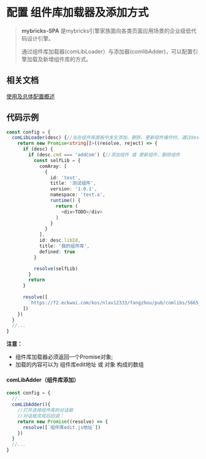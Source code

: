 # 配置 组件库加载器及添加方式

>**mybricks-SPA** 是mybricks引擎家族面向各类页面应用场景的企业级低代码设计引擎。
>
> 通过组件库加载器(comLibLoader）与添加器(comlibAdder)，可以配置引擎加载及新增组件库的方式。
>

## 相关文档
[使用及总体配置概述](../00-config-overview/index.md)<br/>


## 代码示例

```typescript jsx
const config = {
  comLibLoader(desc) {//当在组件库面板中发生添加、删除、更新组件操作时，通过desc传递命令
    return new Promise<string[]>((resolve, reject) => {
      if (desc) {
        if (desc.cmd === 'addCom') {//添加组件 或 更新组件、删除组件
          const selfLib = {
            comAray: [
              {
                id: 'test',
                title: '测试组件',
                version: '1.0.1',
                namespace: 'test.a',
                runtime() {
                  return (
                    <div>TODO</div>
                  )
                }
              }
            ],
            id: desc.libId,
            title: '我的组件库',
            defined: true
          }

          resolve(selfLib)
        }
        return
      }
      
      resolve([
        `https://f2.eckwai.com/kos/nlav12333/fangzhou/pub/comlibs/5665_1.1.12/2023-03-31_12-19-17/edit.js`
      ])
    })
  }
  //...
}
```
**注意：**
- 组件库加载器必须返回一个Promise对象;
- 加载的内容可以为 组件库edit地址 或 对象 构成的数组

#### comLibAdder（组件库添加）
```typescript jsx
const config = {
  //...
  comLibAdder(){
    //打开选择组件库的对话框
    //对话框完成后回调：
    return new Promise((resolve) => {
      resolve([`组件库edit.js地址`])
    })
  }
  //...
}
```